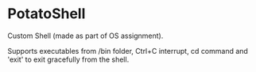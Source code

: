# PotatoShell
Custom Shell (made as part of OS assignment). 

Supports executables from /bin folder, Ctrl+C interrupt, cd command and 'exit' to exit gracefully from the shell.
